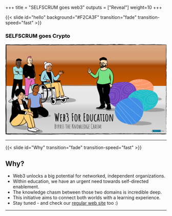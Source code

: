 +++
title = "SELFSCRUM goes web3"
outputs = ["Reveal"] 
weight=10
+++

{{< slide id="hello" background="#F2CA3F" transition="fade" transition-speed="fast" >}}

<h3 style="color: #000;">SELFSCRUM goes Crypto</h3>

![git](./welcome.png)

---

{{< slide id="Why"  transition="fade" transition-speed="fast" >}}

## Why?

* Web3 unlocks a big potential for networked, independent organizations.
* Within education, we have an urgent need towards self-directed enablement.
* The knowledge chasm between those two domains is incredible deep.
* This initiative aims to connect both worlds with a learning experience.
* Stay tuned - and check our [regular web site](https://www.selfscrum.org/en) too :)

---
